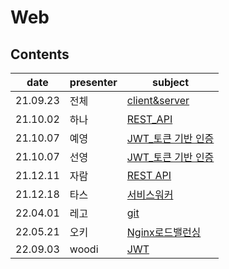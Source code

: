 # Web

## Contents

| date     | presenter | subject       |
| -------- | --------- | ------------- |
21.09.23|전체|[client&server](./client-server-21.09.23/)
21.10.02|하나|[REST_API](./rest-api-hanah.md)
21.10.07|예영|[JWT_토큰 기반 인증](./jwt-auth-yeyeong.md)
21.10.07|선영|[JWT_토큰 기반 인증](./jwt-auth-sunyeongJ.md)
|21.12.11|자람   |[REST API](REST-API.md)|
| 21.12.18| 타스      | [서비스워커](%EC%84%9C%EB%B9%84%EC%8A%A4%EC%9B%8C%EC%BB%A4.md) |
| 22.04.01| 레고       | [git](about_git.md) |
| 22.05.21 | 오키      | [Nginx로드밸런싱](./Nginx%20%EB%A1%9C%EB%93%9C%EB%B0%B8%EB%9F%B0%EC%8B%B1.md) |
| 22.09.03 | woodi      | [JWT](./JWT.md) |

